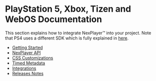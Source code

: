 <a id="ps5_xbox_tizen_webos_usage-top"> </a>

# PlayStation 5, Xbox, Tizen and WebOS Documentation

This section explains how to integrate NexPlayer&#x2122; into your project. Note that PS4 uses a different SDK which is fully explained in <a href="/#/ps4.md?id=ps4usage-top">here</a>.

- [Getting Started](/ps5/getting_started.md)
- [NexPlayer API](/ps5/api.md)
- [CSS Customizations](/ps5/css_customizations.md)
- [Timed Metadata](/ps5/timed_metadata.md)
- [Integrations](/ps5/integrations.md)
- [Releases Notes](/ps5/releases.md)